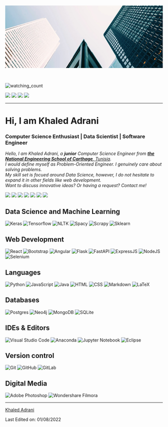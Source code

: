 <p align="center">
  <img src="./assets/linkedin_wallpaper.jfif" height="200"/>
</p>
<br>

<p align="left"> 
<img src="https://komarev.com/ghpvc/?username=khaledadrani&color=brightgreen" alt="watching_count" />
 </p>
 <p align="left">
<img src="https://img.shields.io/badge/Age-24-blue" />
  <img src="https://img.shields.io/badge/Focus-Data%20Science-brightgreen" />
  <img src="https://img.shields.io/badge/Lives-Tunisia-success" />
  <img src="https://img.shields.io/badge/Languages-English%20%26%20French%20%26%20Arabic-brightgreen" />
</p>

<hr>
<h1 align="left">Hi, I am Khaled Adrani </h1>
<h3 align="left">Computer Science Enthusiast | Data Scientist | Software Engineer </h3>

<p align="left">
  <em>
    Hello, I am Khaled Adrani, a <b>junior</b> Computer Science Engineer from <a href="http://www.enicarthage.rnu.tn/"> <b>the National Engineering School of Carthage</b>, Tunisia</a>. <br>
    I would define myself as Problem-Oriented Engineer. I genuinely care about solving problems. <br>
    My skill set is focued around Data Science, however, I do not hesitate to expand it in other fields like web development.<br>
    Want to discuss innovative ideas? Or having a request? Contact me!
    
  </em> 
<br>

<p align="left">
  <a href="https://medium.com/@khaledadrani"><img src="https://img.shields.io/badge/-Medium-000000?style=flat&logo=medium&logoColor=Black"/></a>
<a href="https://www.linkedin.com/in/khaled-adrani/"><img src="https://img.shields.io/badge/-Linkedin-0077B5?style=flat&logo=Linkedin&logoColor=white"/></a>
<a href="https://www.kaggle.com/khaledadrani"><img src="https://img.shields.io/badge/-Kaggle-26c0ff?style=flat&logo=Kaggle&logoColor=white"/></a>
<a href="https://www.codewars.com/users/khaledadrani"><img src="https://img.shields.io/badge/-Twitter-18C6EB?style=flat&logo=twitter&logoColor=white"/></a>
<a href="https://stackoverflow.com/users/10761765/khaled-adrani"><img src="https://img.shields.io/badge/-StackOverflow-f18c03?style=flat&logo=stackoverflow&logoColor=white"/></a>
<a href="mailto:khaledadrani@mail.com"><img src="https://img.shields.io/badge/-Email-D14836?style=flat&logo=Gmail&logoColor=white"/></a>
<a href="https://www.codewars.com/users/khaledadrani"><img src="https://img.shields.io/badge/-Codewars-BD081C?style=flat&logo=Codewars&logoColor=white"/></a>
</p>

## Data Science and Machine Learning

![Keras](https://img.shields.io/badge/Keras-05122A?style=for-the-badge&logo=keras&logoColor=keras&color=%232e2e2e)
![Tensorflow](https://img.shields.io/badge/Tensorflow-05122A?style=for-the-badge&logo=tensorflow&logoColor=tensorflow&color=%232e2e2e)
![NLTK](https://img.shields.io/badge/NLTK-05122A?style=for-the-badge&logo=nltk&logoColor=ntlk&color=%232e2e2e)
![Spacy](https://img.shields.io/badge/spacy-05122A?style=for-the-badge&logo=spacy&logoColor=spacy&color=%232e2e2e)
![Scrapy](https://img.shields.io/badge/-Scrapy-3199DC?style=for-the-badge&logo=scrapy&logoColor=scrapy&color=%232e2e2e)
![Sklearn](https://img.shields.io/badge/-Sklearn-05122A?style=for-the-badge&logo=sklearn&logoColor=sklearn&color=%232e2e2e)

## Web Development

![React](https://img.shields.io/badge/react-%2320232a.svg?style=for-the-badge&logo=react&logoColor=react&color=%232e2e2e)
![Bootstrap](https://img.shields.io/badge/bootstrap-%23563D7C.svg?style=for-the-badge&logo=bootstrap&logoColor=bootstrap&color=%232e2e2e)
![Angular](https://img.shields.io/badge/angular-%23DD0031.svg?style=for-the-badge&logo=angular&logoColor=red&color=%232e2e2e)
![Flask](https://img.shields.io/badge/Flask-3199DC?style=for-the-badge&logo=flask&logoColor=flask&color=%232e2e2e)
![FastAPI](https://img.shields.io/badge/Fastapi-3199DC?style=for-the-badge&logo=fastapi&logoColor=fastapi&color=%232e2e2e)
![ExpressJS](https://img.shields.io/badge/express-3199DC?style=for-the-badge&logo=express&logoColor=express&color=%232e2e2e)
![NodeJS](https://img.shields.io/badge/node-3199DC?style=for-the-badge&logo=node&logoColor=node&color=%232e2e2e)
![Selenium](https://img.shields.io/badge/selenium-3199DC?style=for-the-badge&logo=selenium&logoColor=selenium&color=%232e2e2e)

## Languages

![Python](https://img.shields.io/badge/python-%23323330.svg?style=for-the-badge&logo=python&logoColor=python)
![JavaScript](https://img.shields.io/badge/javascript-%23323330.svg?style=for-the-badge&logo=javascript&logoColor=%23F7DF1E)
![Java](https://img.shields.io/badge/java-%23ED8B00.svg?style=for-the-badge&logo=java&logoColor=java&color=%232e2e2e)
![HTML](https://img.shields.io/badge/html5-%23E34F26.svg?style=for-the-badge&logo=html5&logoColor=html5&color=%232e2e2e)
![CSS](https://img.shields.io/badge/css3-%231572B6.svg?style=for-the-badge&logo=css3&logoColor=css3&color=%232e2e2e)
![Markdown](https://img.shields.io/badge/markdown-%23000000.svg?style=for-the-badge&logo=markdown&logoColor=markdown&color=%232e2e2e)
![LaTeX](https://img.shields.io/badge/latex-%23008080.svg?style=for-the-badge&logo=latex&logoColor=white&color=%232e2e2e)

<!-- ![C#](https://img.shields.io/badge/c%23-%23239120.svg?style=for-the-badge&logo=c-sharp&logoColor=c%23&color=%232e2e2e)
![TypeScript](https://img.shields.io/badge/typescript-%23007ACC.svg?style=for-the-badge&logo=typescript&logoColor=typescript&color=%232e2e2e)
![Dart](https://img.shields.io/badge/dart-%230175C2.svg?style=for-the-badge&logo=dart&logoColor=dart&color=%232e2e2e)
![C](https://img.shields.io/badge/c-%2300599C.svg?style=for-the-badge&logo=c&logoColor=c&color=%232e2e2e)
![C++](https://img.shields.io/badge/c++-%2300599C.svg?style=for-the-badge&logo=c%2B%2B&logoColor=c++&color=%232e2e2e)
![PHP](https://img.shields.io/badge/php-%23777BB4.svg?style=for-the-badge&logo=php&logoColor=white&color=%232e2e2e) -->


## Databases

![Postgres](https://img.shields.io/badge/postgres-05122A?style=for-the-badge&logo=postgres&logoColor=postgres&color=%232e2e2e)
![Neo4j](https://img.shields.io/badge/Neo4j-05122A?style=for-the-badge&logo=neo4j&logoColor=neo4j&color=%232e2e2e)
![MongoDB](https://img.shields.io/badge/MongoDB-05122A?style=for-the-badge&logo=mongodb&logoColor=mongodb&color=%232e2e2e)
![SQLite](https://img.shields.io/badge/SQLite-05122A?style=for-the-badge&logo=sqlite&logoColor=sqlite&color=%232e2e2e)

## IDEs & Editors
![Visual Studio Code](https://img.shields.io/badge/Visual%20Studio%20Code-0078d7.svg?style=for-the-badge&logo=visual-studio-code&logoColor=visual-studio-code&color=%232e2e2e)
![Anaconda](https://img.shields.io/badge/Anaconda-3DDC84.svg?style=for-the-badge&logo=anaconda&logoColor=anaconda&color=%232e2e2e)
![Jupyter Notebook](https://img.shields.io/badge/Jupyter%20Notebook-3DDC84.svg?style=for-the-badge&logo=jupyter&logoColor=jupyter&color=%232e2e2e)
![Eclipse](https://img.shields.io/badge/Eclipse-3DDC84.svg?style=for-the-badge&logo=eclipse&logoColor=blue&color=%232e2e2e)

## Version control
![Git](https://img.shields.io/badge/git-%23F05033.svg?style=for-the-badge&logo=git&logoColor=git&color=%232e2e2e)
![GitHub](https://img.shields.io/badge/github-%23121011.svg?style=for-the-badge&logo=github&logoColor=white&color=%232e2e2e)
![GitLab](https://img.shields.io/badge/gitlab-%23121011.svg?style=for-the-badge&logo=gitlab&logoColor=orange&color=%232e2e2e)

## Digital Media

![Adobe Photoshop](https://img.shields.io/badge/adobephotoshop-%2331A8FF.svg?style=for-the-badge&logo=adobephotoshop&logoColor=cyan&color=%232e2e2e)
![Wondershare Filmora](https://img.shields.io/badge/Wondershare%20Filmora%20-9999FF.svg?style=for-the-badge&logo=Filmora&logoColor=purple&color=%232e2e2e)

-----
[Khaled Adrani](https://github.com/khaledadrani)

Last Edited on: 01/08/2022

